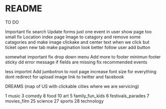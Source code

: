 # README
 TO DO

Important
  fix search
 Update forms
  just one event in user show page too small
fix Location index page
 Image to catagory and remove some catagories and make image clickake and center text
 when we click but ticket open new tab
 make pagination look better
  follow user add button



somewhat important
 fix drop down menu
 Add more to footer minimun footer sticky
dd error message if fields are missing
fix recommended events

less importnt
 Add jumbotron to root page
 increase font size for everything
 dont redirect for upload image
 link to twitter and facebook



DREAMS
(map of US with clickable cities where we are servicing)

1 music
3 comedy
8 food
10 art
5 family_fun_kids
6 festivals_parades
7 movies_film
25 science
27 sports
28 technology